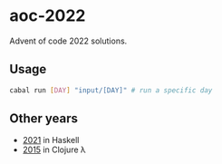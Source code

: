 # aoc-2022

Advent of code 2022 solutions.

## Usage
```sh
cabal run [DAY] "input/[DAY]" # run a specific day
```

## Other years
- [2021](https://github.com/japiirainen/aoc-2021/) in Haskell
- [2015](https://github.com/japiirainen/aoc-2015/) in Clojure λ
